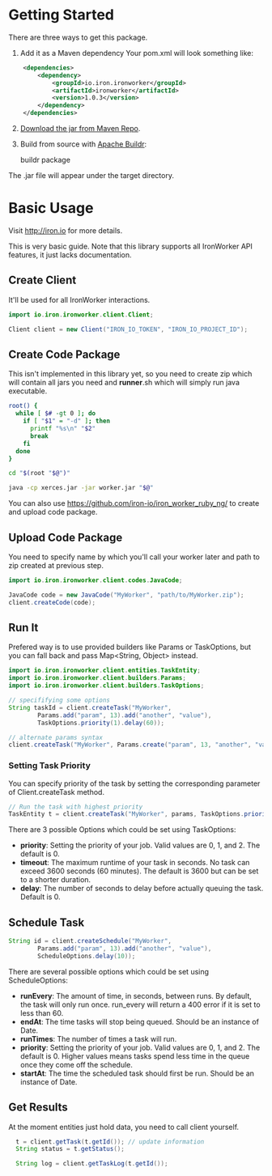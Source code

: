 Getting Started
===============

There are three ways to get this package.

1. Add it as a Maven dependency
   Your pom.xml will look something like:

```xml
    <dependencies>
        <dependency>
            <groupId>io.iron.ironworker</groupId>
            <artifactId>ironworker</artifactId>
            <version>1.0.3</version>
        </dependency>
    </dependencies>
```

2. [Download the jar from Maven Repo](http://search.maven.org/#search%7Cga%7C1%7Cg%3A%22io.iron.ironworker%22).

3. Build from source with [Apache Buildr](http://buildr.apache.org):

    buildr package

The .jar file will appear under the target directory.


# Basic Usage

Visit http://iron.io for more details.

This is very basic guide. Note that this library supports all IronWorker API features, it just lacks documentation. 

## Create Client

It'll be used for all IronWorker interactions.

```java
import io.iron.ironworker.client.Client;

Client client = new Client("IRON_IO_TOKEN", "IRON_IO_PROJECT_ID");
```

## Create Code Package

This isn't implemented in this library yet, so you need to create zip which will contain all jars you need and __runner__.sh which will simply run java executable.

```sh
root() {
  while [ $# -gt 0 ]; do
    if [ "$1" = "-d" ]; then
      printf "%s\n" "$2"
      break
    fi
  done
}

cd "$(root "$@")"

java -cp xerces.jar -jar worker.jar "$@"

```

You can also use https://github.com/iron-io/iron_worker_ruby_ng/ to create and upload code package.

## Upload Code Package

You need to specify name by which you'll call your worker later and path to zip created at previous step.

```java
import io.iron.ironworker.client.codes.JavaCode;

JavaCode code = new JavaCode("MyWorker", "path/to/MyWorker.zip");
client.createCode(code);
```

## Run It

Prefered way is to use provided builders like Params or TaskOptions, but you can fall back and pass Map&lt;String, Object&gt; instead.

```java
import io.iron.ironworker.client.entities.TaskEntity;
import io.iron.ironworker.client.builders.Params;
import io.iron.ironworker.client.builders.TaskOptions;

// specififying some options
String taskId = client.createTask("MyWorker",
        Params.add("param", 13).add("another", "value"),
        TaskOptions.priority(1).delay(60));

// alternate params syntax
client.createTask("MyWorker", Params.create("param", 13, "another", "value"));
```

### Setting Task Priority

You can specify priority of the task by setting the corresponding parameter of Client.createTask method.

```java
// Run the task with highest priority
TaskEntity t = client.createTask("MyWorker", params, TaskOptions.priority(2));
```

There are 3 possible Options which could be set using TaskOptions:

  - **priority**: Setting the priority of your job. Valid values are 0, 1, and 2. The default is 0.
  - **timeout**: The maximum runtime of your task in seconds. No task can exceed 3600 seconds (60 minutes). The default is 3600 but can be set to a shorter duration.
  - **delay**: The number of seconds to delay before actually queuing the task. Default is 0.

## Schedule Task

```java
String id = client.createSchedule("MyWorker",
        Params.add("param", 13).add("another", "value"),
        ScheduleOptions.delay(10));
```

There are several possible options which could be set using ScheduleOptions:

  - **runEvery**: The amount of time, in seconds, between runs. By default, the task will only run once. run_every will return a 400 error if it is set to less than 60.
  - **endAt**: The time tasks will stop being queued. Should be an instance of Date.
  - **runTimes**: The number of times a task will run.
  - **priority**: Setting the priority of your job. Valid values are 0, 1, and 2. The default is 0. Higher values means tasks spend less time in the queue once they come off the schedule.
  - **startAt**: The time the scheduled task should first be run. Should be an instance of Date.

## Get Results

At the moment entities just hold data, you need to call client yourself.

```java
  t = client.getTask(t.getId()); // update information
  String status = t.getStatus();

  String log = client.getTaskLog(t.getId()); 
```
